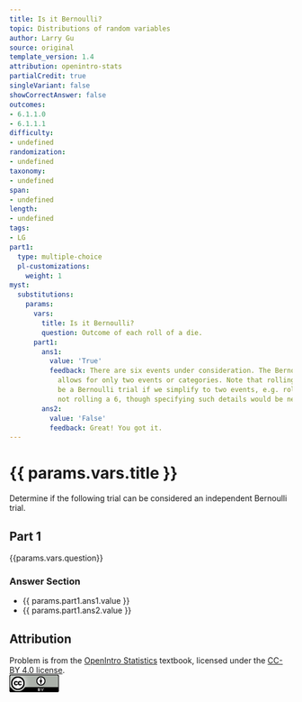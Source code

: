 ```yaml
---
title: Is it Bernoulli?
topic: Distributions of random variables
author: Larry Gu
source: original
template_version: 1.4
attribution: openintro-stats
partialCredit: true
singleVariant: false
showCorrectAnswer: false
outcomes:
- 6.1.1.0
- 6.1.1.1
difficulty:
- undefined
randomization:
- undefined
taxonomy:
- undefined
span:
- undefined
length:
- undefined
tags:
- LG
part1:
  type: multiple-choice
  pl-customizations:
    weight: 1
myst:
  substitutions:
    params:
      vars:
        title: Is it Bernoulli?
        question: Outcome of each roll of a die.
      part1:
        ans1:
          value: 'True'
          feedback: There are six events under consideration. The Bernoulli distribution
            allows for only two events or categories. Note that rolling a die could
            be a Bernoulli trial if we simplify to two events, e.g. rolling a 6 and
            not rolling a 6, though specifying such details would be necessary.
        ans2:
          value: 'False'
          feedback: Great! You got it.
---
```

# {{ params.vars.title }}
Determine if the following trial can be considered an independent Bernoulli trial.

## Part 1

{{params.vars.question}}

### Answer Section

- {{ params.part1.ans1.value }}
- {{ params.part1.ans2.value }}

## Attribution

Problem is from the [OpenIntro Statistics](https://openintro.org/book/os/) textbook, licensed under the [CC-BY 4.0 license](https://creativecommons.org/licenses/by/4.0/).<br>![Image representing the Creative Commons 4.0 BY license.](https://raw.githubusercontent.com/firasm/bits/master/by.png)